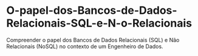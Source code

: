 # O-papel-dos-Bancos-de-Dados-Relacionais-SQL-e-N-o-Relacionais
Compreender o papel dos Bancos de Dados Relacionais (SQL) e Não Relacionais (NoSQL) no contexto de um Engenheiro de Dados. 
